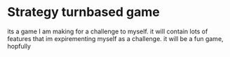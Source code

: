 # Strategy turnbased game
its a game I am making for a challenge to myself.
it will contain lots of features that im expirementing myself as a challenge.
it will be a fun game, hopfully
